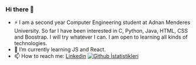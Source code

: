 ### Hi there 👋

- ⚡ I am a second year Computer Engineering student at Adnan Menderes University. So far I have been interested in C, Python, Java, HTML, CSS and Boostrap. I will try whatever I can. I am open to learning all kinds of technologies.
- 🌱 I’m currently learning JS and React.
- 📫 How to reach me: [Linkedin](https://www.linkedin.com/in/melihcelik09/)
[![Github İstatistikleri](https://github-readme-stats.vercel.app/api?username=melihcelik09)](https://github.com/anuraghazra/github-readme-stats)
